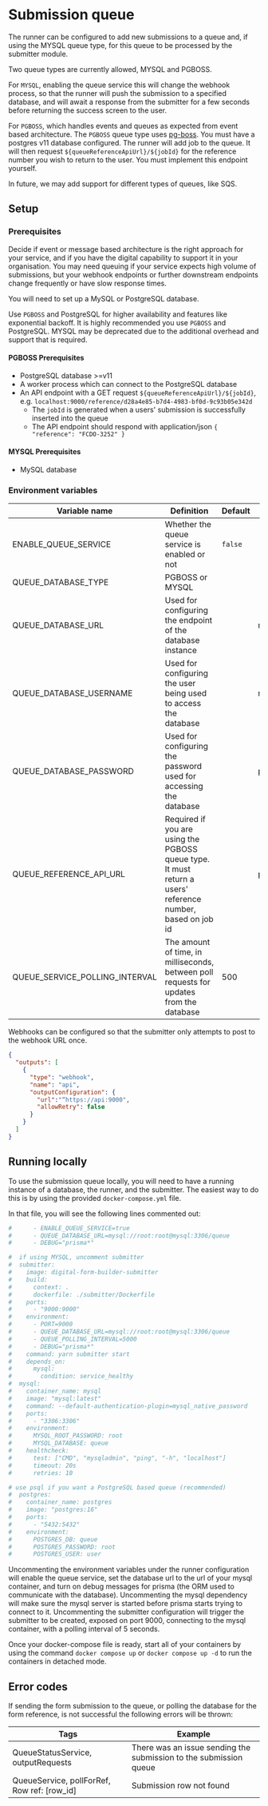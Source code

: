# Submission queue

The runner can be configured to add new submissions to a queue and, if using the MYSQL queue type, for this queue to be
processed by the submitter module.

Two queue types are currently allowed, MYSQL and PGBOSS.

For `MYSQL`, enabling the queue service this will change the webhook process, so that the runner will push the
submission to a
specified database, and will await a response from the submitter for a few seconds before returning the success screen
to the user.

For `PGBOSS`, which handles events and queues as expected from event based architecture. The `PGBOSS` queue type
uses [pg-boss](https://www.npmjs.com/package/pg-boss).
You must have a postgres v11 database configured. The runner will add job to the queue. It will then
request `${queueReferenceApiUrl}/${jobId}`
for the reference number you wish to return to the user. You must implement this endpoint yourself.

In future, we may add support for different types of queues, like SQS.

## Setup

### Prerequisites

Decide if event or message based architecture is the right approach for your service, and if you have the digital
capability to support it in your organisation.
You may need queuing if your service expects high volume of submissions, but your webhook endpoints or further
downstream endpoints change frequently or have slow response times.

You will need to set up a MySQL or PostgreSQL database.

Use `PGBOSS` and PostgreSQL for higher availability and features like exponential backoff.
It is highly recommended you use `PGBOSS` and PostgreSQL. MYSQL may be deprecated due to the additional overhead and
support that is required.

#### PGBOSS Prerequisites

- PostgreSQL database >=v11
- A worker process which can connect to the PostgreSQL database
- An API endpoint with a GET request `${queueReferenceApiUrl}/${jobId}`,
  e.g. `localhost:9000/reference/d28a4e85-b7d4-4983-bf0d-9c93b05e342d`
    - The `jobId` is generated when a users' submission is successfully inserted into the queue
    - The API endpoint should respond with application/json `{ "reference": "FCDO-3252" }`

#### MYSQL Prerequisites

- MySQL database

### Environment variables

| Variable name                  | Definition                                                                                                 | Default | Example                                     |
|--------------------------------|------------------------------------------------------------------------------------------------------------|---------|---------------------------------------------|
| ENABLE_QUEUE_SERVICE           | Whether the queue service is enabled or not                                                                | `false` |                                             |
| QUEUE_DATABASE_TYPE            | PGBOSS or MYSQL                                                                                            |         |                                             |
| QUEUE_DATABASE_URL             | Used for configuring the endpoint of the database instance                                                 |         | mysql://username:password@endpoint/database |
| QUEUE_DATABASE_USERNAME        | Used for configuring the user being used to access the database                                            |         | root                                        |
| QUEUE_DATABASE_PASSWORD        | Used for configuring the password used for accessing the database                                          |         | password                                    |
| QUEUE_REFERENCE_API_URL        | Required if you are using the PGBOSS queue type. It must return a users' reference number, based on job id |         | password                                    |
| QUEUE_SERVICE_POLLING_INTERVAL | The amount of time, in milliseconds, between poll requests for updates from the database                   | 500     |                                             |

Webhooks can be configured so that the submitter only attempts to post to the webhook URL once.

```.json
{
  "outputs": [
    {
      "type": "webhook",
      "name": "api",
      "outputConfiguration": {
        "url":"“https://api:9000",
        "allowRetry": false
      }
    }
  ]
}
```


## Running locally

To use the submission queue locally, you will need to have a running instance of a database, the runner, and the
submitter. The easiest way to do this is by using the provided `docker-compose.yml` file.

In that file, you will see the following lines commented out:

```yaml
#      - ENABLE_QUEUE_SERVICE=true
#      - QUEUE_DATABASE_URL=mysql://root:root@mysql:3306/queue
#      - DEBUG="prisma*"
```
```yaml
#  if using MYSQL, uncomment submitter
#  submitter:
#    image: digital-form-builder-submitter
#    build:
#      context: .
#      dockerfile: ./submitter/Dockerfile
#    ports:
#      - "9000:9000"
#    environment:
#      - PORT=9000
#      - QUEUE_DATABASE_URL=mysql://root:root@mysql:3306/queue
#      - QUEUE_POLLING_INTERVAL=5000
#      - DEBUG="prisma*"
#    command: yarn submitter start
#    depends_on:
#      mysql:
#        condition: service_healthy
#  mysql:
#    container_name: mysql
#    image: "mysql:latest"
#    command: --default-authentication-plugin=mysql_native_password
#    ports:
#      - "3306:3306"
#    environment:
#      MYSQL_ROOT_PASSWORD: root
#      MYSQL_DATABASE: queue
#    healthcheck:
#      test: ["CMD", "mysqladmin", "ping", "-h", "localhost"]
#      timeout: 20s
#      retries: 10

# use psql if you want a PostgreSQL based queue (recommended)
#  postgres:
#    container_name: postgres
#    image: "postgres:16"
#    ports:
#      - "5432:5432"
#    environment:
#      POSTGRES_DB: queue
#      POSTGRES_PASSWORD: root
#      POSTGRES_USER: user
```

Uncommenting the environment variables under the runner configuration will enable the queue service, set the database
url to the url of your mysql container, and turn on debug messages for prisma (the ORM used to communicate with the
database).
Uncommenting the mysql dependency will make sure the mysql server is started before prisma starts trying to connect to
it.
Uncommenting the submitter configuration will trigger the submitter to be created, exposed on port 9000, connecting to
the mysql container, with a polling interval of 5 seconds.

Once your docker-compose file is ready, start all of your containers by using the command `docker compose up`
or `docker compose up -d` to run the containers in detached mode.

## Error codes

If sending the form submission to the queue, or polling the database for the form reference, is not successful the
following errors will be thrown:

| Tags                                        | Example                                                           |
|---------------------------------------------|-------------------------------------------------------------------|
| QueueStatusService, outputRequests          | There was an issue sending the submission to the submission queue |
| QueueService, pollForRef, Row ref: [row_id] | Submission row not found                                          |
